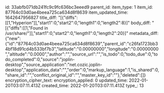 id: 33abfb071db241fc9c9fc636bc3eeed9
parent_id: 
item_type: 1
item_id: 87764c03d0ae4beea725ca634d8f8639
item_updated_time: 1642647956827
title_diff: "[{\"diffs\":[[1,\"Hyperion\"]],\"start1\":0,\"start2\":0,\"length1\":0,\"length2\":8}]"
body_diff: "[{\"diffs\":[[1,\"Found in /usr/share/\"]],\"start1\":0,\"start2\":0,\"length1\":0,\"length2\":20}]"
metadata_diff: {"new":{"id":"87764c03d0ae4beea725ca634d8f8639","parent_id":"c26fa1723bb34bf18d91cd4b533bf7b3","latitude":"0.00000000","longitude":"0.00000000","altitude":"0.0000","author":"","source_url":"","is_todo":0,"todo_due":0,"todo_completed":0,"source":"joplin-desktop","source_application":"net.cozic.joplin-desktop","application_data":"","order":0,"markup_language":1,"is_shared":0,"share_id":"","conflict_original_id":"","master_key_id":""},"deleted":[]}
encryption_cipher_text: 
encryption_applied: 0
updated_time: 2022-01-20T03:07:11.413Z
created_time: 2022-01-20T03:07:11.413Z
type_: 13